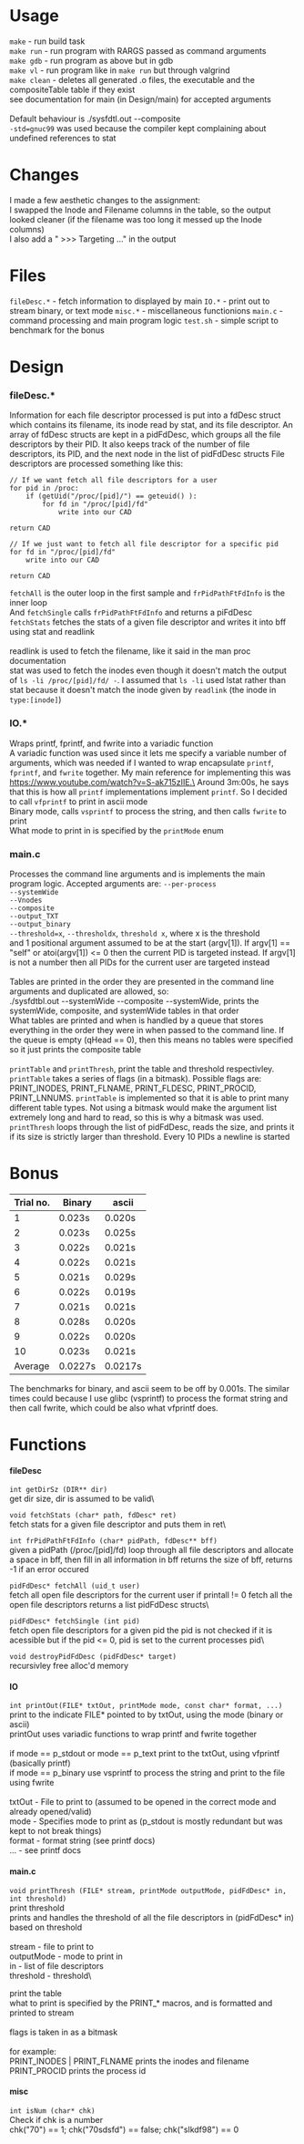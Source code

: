 # Usage
`make` - run build task\
`make run` - run program with RARGS passed as command arguments\
`make gdb` - run program as above but in gdb\
`make vl`  - run program like in `make run` but through valgrind\
`make clean` - deletes all generated .o files, the executable and the compositeTable table if they exist\
see documentation for main (in Design/main) for accepted arguments\
\
Default behaviour is ./sysfdtl.out --composite\
`-std=gnuc99` was used because the compiler kept complaining about undefined references to stat

# Changes
I made a few aesthetic changes to the assignment:\
I swapped the Inode and Filename columns in the table, so the output looked cleaner (if the filename was too long it messed up the Inode columns)\
I also add a " >>> Targeting ..." in the output

# Files

`fileDesc.*`  -   fetch information to displayed by main
`IO.*`        -   print out to stream binary, or text mode
`misc.*`      -   miscellaneous functionions
`main.c`      -   command processing and main program logic
`test.sh`     -   simple script to benchmark for the bonus

# Design
### fileDesc.*
Information for each file descriptor processed is put into a fdDesc struct which contains its filename, its inode read by stat, and its file descriptor. An array of fdDesc structs are kept in a pidFdDesc, which groups all the file descriptors by their PID. It also keeps track of the number of file descriptors, its PID, and the next node in the list of pidFdDesc structs
File descriptors are processed something like this:
~~~
// If we want fetch all file descriptors for a user
for pid in /proc:
    if (getUid("/proc/[pid]/") == geteuid() ):
        for fd in "/proc/[pid]/fd"
            write into our CAD

return CAD

// If we just want to fetch all file descriptor for a specific pid
for fd in "/proc/[pid]/fd"
    write into our CAD

return CAD
~~~

`fetchAll` is the outer loop in the first sample and `frPidPathFtFdInfo` is the inner loop\
And `fetchSingle` calls `frPidPathFtFdInfo` and returns a piFdDesc\
`fetchStats` fetches the stats of a given file descriptor and writes it into bff using stat and readlink\
\
readlink is used to fetch the filename, like it said in the man proc documentation\
stat was used to fetch the inodes even though it doesn't match the output of `ls -li /proc/[pid]/fd/ -`. I assumed that `ls -li` used lstat rather than stat because it doesn't match the inode given by `readlink` (the inode in `type:[inode]`)

### IO.*

Wraps printf, fprintf, and fwrite into a variadic function\
A variadic function was used since it lets me specify a variable number of arguments, which was needed if I wanted to wrap encapsulate `printf`, `fprintf`, and `fwrite` together. My main reference for implementing this was https://www.youtube.com/watch?v=S-ak715zIIE.\
Around 3m:00s, he says that this is how all `printf` implementations implement `printf`. So I decided to call `vfprintf` to print in ascii mode\
Binary mode, calls `vsprintf` to process the string, and then calls `fwrite` to print\
What mode to print in is specified by the `printMode` enum

### main.c

Processes the command line arguments and is implements the main program logic. Accepted arguments are:
`--per-process`\
`--systemWide`\
`--Vnodes`\
`--composite`\
`--output_TXT`\
`--output_binary`\
`--threshold=x`, `--thresholdx`, `threshold x`, where x is the threshold\
and 1 positional argument assumed to be at the start (argv[1]). If argv[1] == "self" or atoi(argv[1]) <= 0 then the current PID is targeted instead. If argv[1] is not a number then all PIDs for the current user are targeted instead\
\
Tables are printed in the order they are presented in the command line arguments and duplicated are allowed, so:\
./sysfdtbl.out --systemWide --composite --systemWide, prints the systemWide, composite, and systemWide tables in that order\
What tables are printed and when is handled by a queue that stores everything in the order they were in when passed to the command line. If the queue is empty (qHead == 0), then this means no tables were specified so it just prints the composite table\
\
`printTable` and `printThresh`, print the table and threshold respectivley. `printTable` takes a series of flags (in a bitmask). Possible flags are: PRINT_INODES, PRINT_FLNAME, PRINT_FLDESC, PRINT_PROCID, PRINT_LNNUMS. `printTable` is implemented so that it is able to print many different table types. Not using a bitmask would make the argument list extremely long and hard to read, so this is why a bitmask was used. `printThresh` loops through the list of pidFdDesc, reads the size, and prints it if its size is strictly larger than threshold. Every 10 PIDs a newline is started


# Bonus

|  Trial no.|   Binary  |   ascii   |
| --------- | --------- | --------- |
|    1      |   0.023s  |   0.020s  |
|    2      |   0.023s  |   0.025s  |
|    3      |   0.022s  |   0.021s  |
|    4      |   0.022s  |   0.021s  |
|    5      |   0.021s  |   0.029s  |
|    6      |   0.022s  |   0.019s  |
|    7      |   0.021s  |   0.021s  |
|    8      |   0.028s  |   0.020s  |
|    9      |   0.022s  |   0.020s  |
|   10      |   0.023s  |   0.021s  |
|  Average  |  0.0227s  |  0.0217s  |

The benchmarks for binary, and ascii seem to be off by 0.001s. The similar times could because I use glibc (vsprintf) to process the format string and then call fwrite, which could be also what vfprintf does.

# Functions

#### fileDesc
`int getDirSz (DIR** dir)`\
 get dir size, dir is assumed to be valid\

`void fetchStats (char* path, fdDesc* ret)`\
 fetch stats for a given file descriptor and puts them in ret\

`int frPidPathFtFdInfo (char* pidPath, fdDesc** bff)`\
 given a pidPath (/proc/[pid]/fd) loop through all file descriptors and allocate a space in bff, then fill in all information in bff returns the size of bff, returns -1 if an error occured

`pidFdDesc* fetchAll (uid_t user)`\
fetch all open file descriptors for the current user if printall != 0 fetch all the open file descriptors returns a list pidFdDesc structs\

`pidFdDesc* fetchSingle (int pid)`\
fetch open file descriptors for a given pid the pid is not checked if it is acessible but if the pid <= 0, pid is set to the current processes pid\

`void destroyPidFdDesc (pidFdDesc* target)`\
recursivley free alloc'd memory

#### IO
`int printOut(FILE* txtOut, printMode mode, const char* format, ...)`\
print to the indicate FILE* pointed to by txtOut, using the mode (binary or ascii)\
printOut uses variadic functions to wrap printf and fwrite together\
\
if mode == p_stdout or mode == p_text print to the txtOut, using vfprintf (basically printf)\
if mode == p_binary use vsprintf to process the string and print to the file using fwrite\
\
txtOut - File to print to (assumed to be opened in the correct mode and already opened/valid)\
mode   - Specifies mode to print as (p_stdout is mostly redundant but was kept to not break things)\
format - format string (see printf docs)\
...    - see printf docs

#### main.c
`void printThresh (FILE* stream, printMode outputMode, pidFdDesc* in, int threshold)`\
print threshold\
prints and handles the threshold of all the file descriptors in (pidFdDesc* in) based on threshold\
\
stream     - file to print to\
outputMode - mode to print in\
in         - list of file descriptors\
threshold  - threshold\

print the table\
what to print is specified by the PRINT_* macros, and is formatted and printed to stream\
\
flags is taken in as a bitmask\
\
for example:\
PRINT_INODES | PRINT_FLNAME prints the inodes and filename\
PRINT_PROCID                prints the process id

#### misc
`int isNum (char* chk)`\
Check if chk is a number\
chk("70") == 1; chk("70sdsfd") == false; chk("slkdf98") == 0